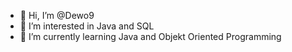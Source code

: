 - 👋 Hi, I’m @Dewo9
- 👀 I’m interested in Java and SQL 
- 🌱 I’m currently learning Java and Objekt Oriented Programming


<!---
Dewo9/Dewo9 is a ✨ special ✨ repository because its `README.md` (this file) appears on your GitHub profile.
You can click the Preview link to take a look at your changes.
--->
